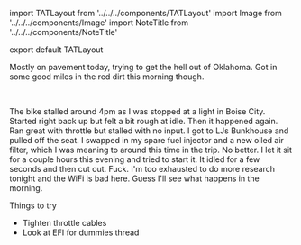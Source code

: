 import TATLayout from '../../../components/TATLayout'
import Image from '../../../components/Image'
import NoteTitle from '../../../components/NoteTitle'

export default TATLayout

<NoteTitle
  title="September 1, 2018 &mdash; Oklahoma"
  subtitle="330 miles"
/>

Mostly on pavement today, trying to get the hell out of Oklahoma. Got in some good miles in the red dirt this morning though.

<Image src="https://s3.amazonaws.com/tat.honkytonk.in/15/IMG_2830.jpg" alt="" />
<Image src="https://s3.amazonaws.com/tat.honkytonk.in/15/IMG_2832.jpg" alt="" />
<Image src="https://s3.amazonaws.com/tat.honkytonk.in/15/IMG_2833.jpg" alt="" />
<Image src="https://s3.amazonaws.com/tat.honkytonk.in/15/IMG_2835.jpg" alt="" />
<Image src="https://s3.amazonaws.com/tat.honkytonk.in/15/IMG_2836.jpg" alt="" />
<Image src="https://s3.amazonaws.com/tat.honkytonk.in/15/IMG_2838.jpg" alt="" />
<Image src="https://s3.amazonaws.com/tat.honkytonk.in/15/IMG_2839.jpg" alt="" />
<Image src="https://s3.amazonaws.com/tat.honkytonk.in/15/IMG_2847.jpg" alt="" />

The bike stalled around 4pm as I was stopped at a light in Boise City. Started right back up but felt a bit rough at idle. Then it happened again. Ran great with throttle but stalled with no input. I got to LJs Bunkhouse and pulled off the seat. I swapped in my spare fuel injector and a new oiled air filter, which I was meaning to around this time in the trip. No better. I let it sit for a couple hours this evening and tried to start it. It idled for a few seconds and then cut out. Fuck. I'm too exhausted to do more research tonight and the WiFi is bad here. Guess I'll see what happens in the morning.

Things to try

- Tighten throttle cables
- Look at EFI for dummies thread

